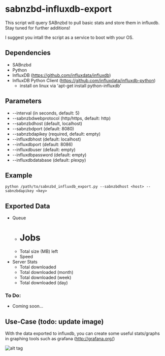 # sabnzbd-influxdb-export

This script will query SABnzbd to pull basic stats and store them in influxdb. Stay tuned for further additions!

I suggest you intall the script as a service to boot with your OS.

## Dependencies
  * SABnzbd
  * Python
  * InfluxDB (https://github.com/influxdata/influxdb)
  * InfluxDB Python Client (https://github.com/influxdata/influxdb-python)
    - install on linux via 'apt-get install python-influxdb'

## Parameters
  * --interval (in seconds, default: 5)
  * --sabnzbdwebprotocol (http/https, default: http)
  * --sabnzbdhost (default, localhost)
  * --sabnzbdport (default: 8080)
  * --sabnzbdapikey (required, default: empty)
  * --influxdbhost (default: localhost)
  * --influxdbport (default: 8086)
  * --influxdbuser (default: empty)
  * --influxdbpassword (default: empty)
  * --influxdbdatabase (default: plexpy)

## Example

  ```
  python /path/to/sabnzbd_influxdb_export.py --sabnzbdhost <host> --sabnzbdapikey <key>
  ```

## Exported Data
  * Queue
    - # Jobs
    - Total size (MB) left
    - Speed
  * Server Stats
    - Total downloaded
    - Total downloaded (month)
    - Total downloaded (week)
    - Total downloaded (day)
  
### To Do:
  * Coming soon...

## Use-Case (todo: update image)
  With the data exported to influxdb, you can create some useful stats/graphs in graphing tools such as grafana (http://grafana.org/)
  
  ![alt tag](https://cloud.githubusercontent.com/assets/4528753/17122931/7176e2aa-52a5-11e6-8ff1-89ab6a8e7f82.png)
  
  
